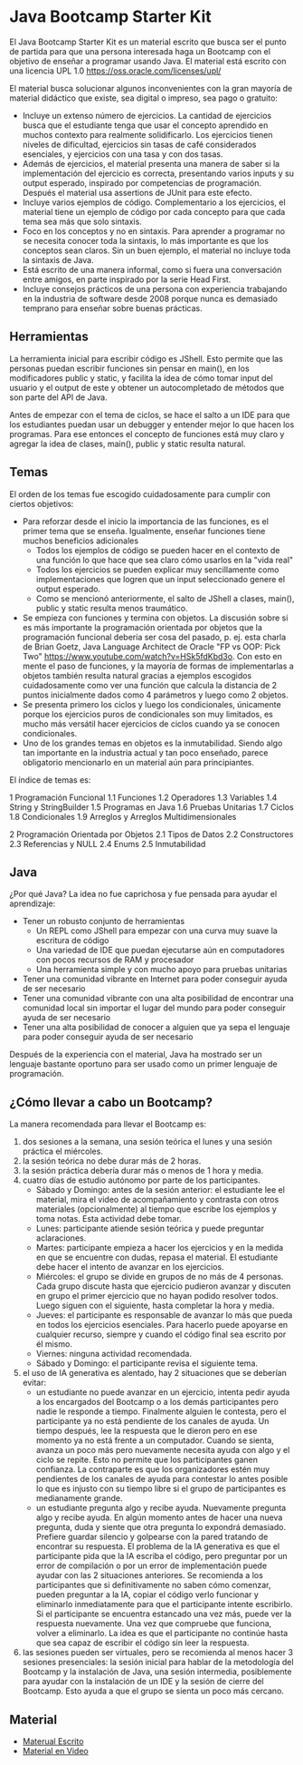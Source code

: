 # Java Bootcamp Starter Kit

El Java Bootcamp Starter Kit es un material escrito que busca ser el punto de partida para que una persona interesada haga un Bootcamp con el objetivo de enseñar a programar usando Java. El material está escrito con una licencia UPL 1.0 https://oss.oracle.com/licenses/upl/

El material busca solucionar algunos inconvenientes con la gran mayoría de material didáctico que existe, sea digital o impreso, sea pago o gratuito:

* Incluye un extenso número de ejercicios. La cantidad de ejercicios busca que el estudiante tenga que usar el concepto aprendido en muchos contexto para realmente solidificarlo. Los ejercicios tienen niveles de dificultad, ejercicios sin tasas de café considerados esenciales, y ejercicios con una tasa y con dos tasas.
* Además de ejercicios, el material presenta una manera de saber si la implementación del ejercicio es correcta, presentando varios inputs y su output esperado, inspirado por competencias de programación. Después el material usa assertions de JUnit para este efecto.
* Incluye varios ejemplos de código. Complementario a los ejercicios, el material tiene un ejemplo de código por cada concepto para que cada tema sea más que solo sintaxis.
* Foco en los conceptos y no en sintaxis. Para aprender a programar no se necesita conocer toda la sintaxis, lo más importante es que los conceptos sean claros. Sin un buen ejemplo, el material no incluye toda la sintaxis de Java.
* Está escrito de una manera informal, como si fuera una conversación entre amigos, en parte inspirado por la serie Head First.
* Incluye consejos prácticos de una persona con experiencia trabajando en la industria de software desde 2008 porque nunca es demasiado temprano para enseñar sobre buenas prácticas.

## Herramientas

La herramienta inicial para escribir código es JShell. Esto permite que las personas puedan escribir funciones sin pensar en main(), en los modificadores public y static, y facilita la idea de cómo tomar input del usuario y el output de este y obtener un autocompletado de métodos que son parte del API de Java.

Antes de empezar con el tema de ciclos, se hace el salto a un IDE para que los estudiantes puedan usar un debugger y entender mejor lo que hacen los programas. Para ese entonces el concepto de funciones está muy claro y agregar la idea de clases, main(), public y static resulta natural.

## Temas

El orden de los temas fue escogido cuidadosamente para cumplir con ciertos objetivos:

* Para reforzar desde el inicio la importancia de las funciones, es el primer tema que se enseña. Igualmente, enseñar funciones tiene muchos beneficios adicionales
  - Todos los ejemplos de código se pueden hacer en el contexto de una función lo que hace que sea claro cómo usarlos en la "vida real"
  - Todos los ejercicios se pueden explicar muy sencillamente como implementaciones que logren que un input seleccionado genere el output esperado.
  - Como se mencionó anteriormente, el salto de JShell a clases, main(), public y static resulta menos traumático.
* Se empieza con funciones y termina con objetos. La discusión sobre si es más importante la programación orientada por objetos que la programación funcional debería ser cosa del pasado, p. ej. esta charla de Brian Goetz, Java Language Architect de Oracle "FP vs OOP: Pick Two" https://www.youtube.com/watch?v=HSk5fdKbd3o. Con esto en mente el paso de funciones, y la mayoría de formas de implementarlas a objetos también resulta natural gracias a ejemplos escogidos cuidadosamente como ver una función que calcula la distancia de 2 puntos inicialmente dados como 4 parámetros y luego como 2 objetos.
* Se presenta primero los ciclos y luego los condicionales, únicamente porque los ejercicios puros de condicionales son muy limitados, es mucho más versátil hacer ejercicios de ciclos cuando ya se conocen condicionales.
* Uno de los grandes temas en objetos es la inmutabilidad. Siendo algo tan importante en la industria actual y tan poco enseñado, parece obligatorio mencionarlo en un material aún para principiantes.

El índice de temas es:

1 Programación Funcional
1.1 Funciones
1.2 Operadores
1.3 Variables
1.4 String y StringBuilder
1.5 Programas en Java
1.6 Pruebas Unitarias
1.7 Ciclos
1.8 Condicionales
1.9 Arreglos y Arreglos Multidimensionales

2 Programación Orientada por Objetos
2.1 Tipos de Datos
2.2 Constructores
2.3 Referencias y NULL
2.4 Enums
2.5 Inmutabilidad

## Java

¿Por qué Java? La idea no fue caprichosa y fue pensada para ayudar el aprendizaje:

* Tener un robusto conjunto de herramientas
  - Un REPL como JShell para empezar con una curva muy suave la escritura de código
  - Una variedad de IDE que puedan ejecutarse aún en computadores con pocos recursos de RAM y procesador
  - Una herramienta simple y con mucho apoyo para pruebas unitarias
* Tener una comunidad vibrante en Internet para poder conseguir ayuda de ser necesario
* Tener una comunidad vibrante con una alta posibilidad de encontrar una comunidad local sin importar el lugar del mundo para poder conseguir ayuda de ser necesario
* Tener una alta posibilidad de conocer a alguien que ya sepa el lenguaje para poder conseguir ayuda de ser necesario

Después de la experiencia con el material, Java ha mostrado ser un lenguaje bastante oportuno para ser usado como un primer lenguaje de programación.

## ¿Cómo llevar a cabo un Bootcamp?

La manera recomendada para llevar el Bootcamp es:

1. dos sesiones a la semana, una sesión teórica el lunes y una sesión práctica el miércoles.
2. la sesión teórica no debe durar más de 2 horas.
3. la sesión práctica debería durar más o menos de 1 hora y media.
4. cuatro días de estudio autónomo por parte de los participantes.
   - Sábado y Domingo: antes de la sesión anterior: el estudiante lee el material, mira el video de acompañamiento y contrasta con otros materiales (opcionalmente) al tiempo que escribe los ejemplos y toma notas. Esta actividad debe tomar.
   - Lunes: participante atiende sesión teórica y puede preguntar aclaraciones.
   - Martes: participante empieza a hacer los ejercicios y en la medida en que se encuentre con dudas, repasa el material. El estudiante debe hacer el intento de avanzar en los ejercicios.
   - Miércoles: el grupo se divide en grupos de no más de 4 personas. Cada grupo discute hasta que ejercicio pudieron avanzar y discuten en grupo el primer ejercicio que no hayan podido resolver todos. Luego siguen con el siguiente, hasta completar la hora y media.
   - Jueves: el participante es responsable de avanzar lo más que pueda en todos los ejercicios esenciales. Para hacerlo puede apoyarse en cualquier recurso, siempre y cuando el código final sea escrito por él mismo.
   - Viernes: ninguna actividad recomendada.
   - Sábado y Domingo: el participante revisa el siguiente tema.
6. el uso de IA generativa es alentado, hay 2 situaciones que se deberían evitar:
   - un estudiante no puede avanzar en un ejercicio, intenta pedir ayuda a los encargados del Bootcamp o a los demás participantes pero nadie le responde a tiempo. Finalmente alguien le contesta, pero el participante ya no está pendiente de los canales de ayuda. Un tiempo después, lee la respuesta que le dieron pero en ese momento ya no está frente a un computador. Cuando se sienta, avanza un poco más pero nuevamente necesita ayuda con algo y el ciclo se repite. Esto no permite que los participantes ganen confianza. La contraparte es que los organizadores estén muy pendientes de los canales de ayuda para contestar lo antes posible lo que es injusto con su tiempo libre si el grupo de participantes es medianamente grande.
   - un estudiante pregunta algo y recibe ayuda. Nuevamente pregunta algo y recibe ayuda. En algún momento antes de hacer una nueva pregunta, duda y siente que otra pregunta lo expondrá demasiado. Prefiere guardar silencio y golpearse con la pared tratando de encontrar su respuesta.
   El problema de la IA generativa es que el participante pida que la IA escriba el código, pero preguntar por un error de compilación o por un error de implementación puede ayudar con las 2 situaciones anteriores.
   Se recomienda a los participantes que si definitivamente no saben cómo comenzar, pueden preguntar a la IA, copiar el código verlo funcionar y eliminarlo inmediatamente para que el participante intente escribirlo. Si el participante se encuentra estancado una vez más, puede ver la respuesta nuevamente. Una vez que compruebe que funciona, volver a eliminarlo. La idea es que el participante no continúe hasta que sea capaz de escribir el código sin leer la respuesta.
7. las sesiones pueden ser virtuales, pero se recomienda al menos hacer 3 sesiones presenciales: la sesión inicial para hablar de la metodología del Bootcamp y la instalación de Java, una sesión intermedia, posiblemente para ayudar con la instalación de un IDE y la sesión de cierre del Bootcamp. Esto ayuda a que el grupo se sienta un poco más cercano.

## Material

* [Materual Escrito](https://github.com/gaijinco/gaijinco.github.io/blob/main/Fundamentos%20de%20Programacio%CC%81n%20v2024.12.07.pdf)
* [Material en Video](https://www.youtube.com/watch?v=p3pKNBp0uZs&list=PLnoPakspmPo7ewFioN-CWY2weX7Djuhdy)
